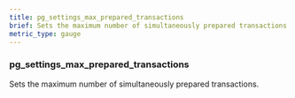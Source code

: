 ```yaml
---
title: pg_settings_max_prepared_transactions
brief: Sets the maximum number of simultaneously prepared transactions.
metric_type: gauge
---
```

### pg_settings_max_prepared_transactions

Sets the maximum number of simultaneously prepared transactions.